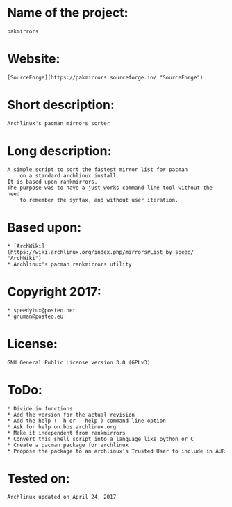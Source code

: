 # Name of the project:
	pakmirrors

# Website:
	[SourceForge](https://pakmirrors.sourceforge.io/ "SourceForge")	

# Short description:
	Archlinux's pacman mirrors sorter

# Long description:
	A simple script to sort the fastest mirror list for pacman
		on a standard archlinux install.
	It is based upon rankmirrors.
	The purpose was to have a just works command line tool without the need
		to remember the syntax, and without user iteration.

# Based upon:
	* [ArchWiki](https://wiki.archlinux.org/index.php/mirrors#List_by_speed/ "ArchWiki")
	* Archlinux's pacman rankmirrors utility

# Copyright 2017:
	* speedytux@posteo.net
	* gnuman@posteo.eu

# License:
	GNU General Public License version 3.0 (GPLv3)

# ToDo:
	* Divide in functions
	* Add the version for the actual revision
	* Add the help ( -h or --help ) command line option
	* Ask for help on bbs.archlinux.org
	* Make it independent from rankmirrors
	* Convert this shell script into a language like python or C
	* Create a pacman package for archlinux
	* Propose the package to an archlinux's Trusted User to include in AUR

# Tested on:
	Archlinux updated on April 24, 2017

